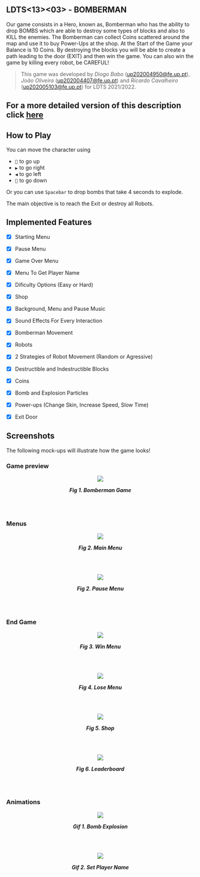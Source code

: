 ## LDTS<13><03> - BOMBERMAN
Our game consists in a Hero, known as, Bomberman who has the ability to drop BOMBS which are able to destroy some types of blocks and also to KILL the enemies. The Bomberman can collect Coins scattered around the map and use it to buy Power-Ups at the shop. At the Start of the Game your Balance is 10 Coins.  By destroying the blocks you will be able to create a path leading to the door (EXIT) and then win the game. You can also win the game by killing every robot, be CAREFUL!

>This game was developed by *Diogo Babo* (up202004950@fe.up.pt), *João Oliveira* (up202004407@fe.up.pt) and *Ricardo Cavalheiro* (up202005103@fe.up.pt) for LDTS 2021/2022.

## For a more detailed version of this description click [here](./docs/README.md)

## How to Play

You can move the character using
- `🔼` to go up
- `▶️` to go right
- `◀️` to go left
- `🔽️󠀠󠀠󠀠` to go down󠀠

Or you can use `Spacebar` to drop bombs that take 4 seconds to explode.

The main objective is to reach the Exit or destroy all Robots.

## Implemented Features
- [x] Starting Menu
- [x] Pause Menu
- [x] Game Over Menu
- [x] Menu To Get Player Name
- [x] Dificulty Options (Easy or Hard)
- [x] Shop
- [x] Background, Menu and Pause Music
- [x] Sound Effects For Every Interaction
- [x] Bomberman Movement
- [x] Robots
- [x] 2 Strategies of Robot Movement (Random or Agressive)
- [x] Destructible and Indestructible Blocks
- [x] Coins
- [x] Bomb and Explosion Particles
- [x] Power-ups (Change Skin, Increase Speed, Slow Time)
- [x] Exit Door



## Screenshots
  
The following mock-ups will illustrate how the game looks!
### Game preview
<p align="center" justify="center">
  <img src="docs/images/screenshots/Game.png"/>
</p>
<p align="center">
  <b><i>Fig 1. Bomberman Game</i></b>
</p>
<br>
<br />



### Menus

<p align="center" justify="center">
  <img src="docs/images/screenshots/MainMenu.png"/>
</p>
<p align="center">
  <b><i>Fig 2. Main Menu </i></b>
</p>  

<br>
<br />
<p align="center" justify="center">
  <img src="docs/images/screenshots/PauseMenu.png"/>
</p>
<p align="center">
  <b><i>Fig 2. Pause Menu </i></b>  
</p>  

<br>
<br />

### End Game

<p align="center" justify="center">
  <img src="docs/images/screenshots/WinMenu.png"/>
</p>
<p align="center">
  <b><i>Fig 3. Win Menu </i></b>  
</p>  

<br>
<br />

<p align="center" justify="center">
  <img src="docs/images/screenshots/LoseMenu.png"/>
</p>
<p align="center">
  <b><i>Fig 4. Lose Menu </i></b>  
</p>  

<br>
<br />

<p align="center" justify="center">
  <img src="docs/images/screenshots/ShopMenu.png"/>
</p>
<p align="center">
  <b><i>Fig 5. Shop </i></b>  
</p>  

<br>
<br />

<p align="center" justify="center">
  <img src="docs/images/screenshots/LEADERBOARD.png"/>
</p>
<p align="center">
  <b><i>Fig 6. Leaderboard </i></b>  
</p>  

<br>
<br />

### Animations

<p align="center" justify="center">
  <img src="docs/images/screenshots/BombExplosion.gif"/>
</p>
<p align="center">
  <b><i>Gif 1. Bomb Explosion </i></b>  
</p>  

<br>
<br />

<p align="center" justify="center">
  <img src="docs/images/screenshots/SetNameMenu.gif"/>
</p>
<p align="center">
  <b><i>Gif 2. Set Player Name </i></b>  
</p>  

<br>
<br />

